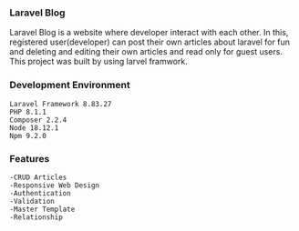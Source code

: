 ### Laravel Blog 

Laravel Blog is a website where developer interact with each other. In this, registered user(developer) can post their own articles about laravel for fun and deleting and editing their own articles and read only for guest users.
This project was built by using larvel framwork.
    

### Development Environment
    Laravel Framework 8.83.27
    PHP 8.1.1
    Composer 2.2.4
    Node 18.12.1
    Npm 9.2.0
    

### Features
    -CRUD Articles
    -Responsive Web Design
    -Authentication
    -Validation
    -Master Template
    -Relationship